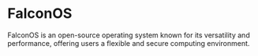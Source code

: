 # FalconOS
FalconOS is an open-source operating system known for its versatility and performance, offering users a flexible and secure computing environment.
